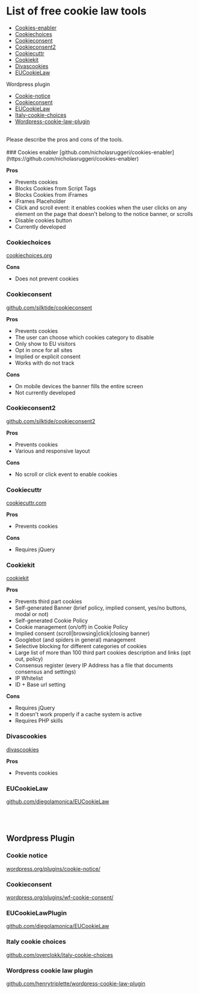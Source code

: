 # List of free cookie law tools

+ [Cookies-enabler](https://github.com/lucatwiv/Free-cookie-law-tools/blob/master/free-cookie-law-tools.md#cookies-enabler)
+ [Cookiechoices](https://github.com/lucatwiv/Free-cookie-law-tools/blob/master/free-cookie-law-tools.md#cookiechoices)
+ [Cookieconsent](https://github.com/lucatwiv/Free-cookie-law-tools/blob/master/free-cookie-law-tools.md#cookieconsent)
+ [Cookieconsent2](https://github.com/lucatwiv/Free-cookie-law-tools/blob/master/free-cookie-law-tools.md#cookieconsent2)
+ [Cookiecuttr](https://github.com/lucatwiv/Free-cookie-law-tools/blob/master/free-cookie-law-tools.md#cookiecuttr)
+ [Cookiekit](https://github.com/lucatwiv/Free-cookie-law-tools/blob/master/free-cookie-law-tools.md#cookiekit)
+ [Divascookies](https://github.com/lucatwiv/Free-cookie-law-tools/blob/master/free-cookie-law-tools.md#divascookies)
+ [EUCookieLaw](https://github.com/lucatwiv/Free-cookie-law-tools/blob/master/free-cookie-law-tools.md#eucookielaw)
 
Wordpress plugin

+ [Cookie-notice](https://github.com/lucatwiv/Free-cookie-law-tools/blob/master/free-cookie-law-tools.md#cookie-notice)
+ [Cookieconsent](https://github.com/lucatwiv/Free-cookie-law-tools/blob/master/free-cookie-law-tools.md#cookie-consent)
+ [EUCookieLaw](https://github.com/lucatwiv/Free-cookie-law-tools/blob/master/free-cookie-law-tools.md#EUCookieLaw)
+ [Italy-cookie-choices](https://github.com/lucatwiv/Free-cookie-law-tools/blob/master/free-cookie-law-tools.md#italy-cookie-choices)
+ [Wordpress-cookie-law-plugin](https://github.com/lucatwiv/Free-cookie-law-tools/blob/master/free-cookie-law-tools.md#wordpress-cookie-law-)

<br>
Please describe the pros and cons of the tools.
<br><br>
### Cookies enabler
[github.com/nicholasruggeri/cookies-enabler](https://github.com/nicholasruggeri/cookies-enabler)

**Pros**
* Prevents cookies
* Blocks Cookies from Script Tags
* Blocks Cookies from iFrames
* iFrames Placeholder
* Click and scroll event: it enables cookies when the user clicks on any element on the page that doesn't belong to the notice banner, or scrolls
* Disable cookies button 
* Currently developed

### Cookiechoices
[cookiechoices.org](https://www.cookiechoices.org)

**Cons**
* Does not prevent cookies

### Cookieconsent
[github.com/silktide/cookieconsent](https://github.com/silktide/cookieconsent)

**Pros**
* Prevents cookies
* The user can choose which cookies category to disable 
* Only show to EU visitors
* Opt in once for all sites
* Implied or explicit consent
* Works with do not track

**Cons**
* On mobile devices the banner fills the entire screen
* Not currently developed

### Cookieconsent2
[github.com/silktide/cookieconsent2](https://github.com/silktide/cookieconsent2)

**Pros**
* Prevents cookies
* Various and responsive layout

**Cons**
* No scroll or click event to enable cookies

### Cookiecuttr
[cookiecuttr.com](http://cookiecuttr.com/)

**Pros**
* Prevents cookies

**Cons**
* Requires jQuery

### Cookiekit
[cookiekit](http://www.marcopanichi.com/tools/cookiekit-soluzione-completa-adeguamento-legge-cookie/)

**Pros**
* Prevents third part cookies
* Self-generated Banner (brief policy, implied consent, yes/no buttons, modal or not)
* Self-generated Cookie Policy
* Cookie management (on/off) in Cookie Policy
* Implied consent (scroll|browsing|click|closing banner)
* Googlebot (and spiders in general) management
* Selective blocking for different categories of cookies
* Large list of more than 100 third part cookies description and links (opt out, policy)
* Consensus register (every IP Address has a file that documents consensus and settings)
* IP Whitelist
* ID + Base url setting
 
**Cons**
* Requires jQuery
* It doesn't work properly if a cache system is active
* Requires PHP skills

### Divascookies
[divascookies](http://www.codingdivas.net/divascookies/)

**Pros**
* Prevents cookies

### EUCookieLaw
[github.com/diegolamonica/EUCookieLaw](https://github.com/diegolamonica/EUCookieLaw)

<br><br>
## Wordpress Plugin

### Cookie notice
[wordpress.org/plugins/cookie-notice/](https://wordpress.org/plugins/cookie-notice/)

### Cookieconsent
[wordpress.org/plugins/wf-cookie-consent/](https://wordpress.org/plugins/wf-cookie-consent/)

### EUCookieLawPlugin
[github.com/diegolamonica/EUCookieLaw](https://github.com/diegolamonica/EUCookieLaw)

### Italy cookie choices
[github.com/overclokk/italy-cookie-choices](https://github.com/overclokk/italy-cookie-choices)

### Wordpress cookie law plugin
[github.com/henrytriplette/wordpress-cookie-law-plugin](https://github.com/henrytriplette/wordpress-cookie-law-plugin)
